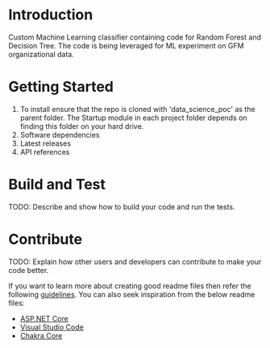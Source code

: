# Introduction 
Custom Machine Learning classifier containing code for Random Forest and Decision Tree. The code is being leveraged for ML experiment on GFM organizational data. 

# Getting Started

1.	To install ensure that the repo is cloned with 'data_science_poc' as the parent folder. The Startup module in each project folder depends on finding this folder on your hard drive.
2.	Software dependencies
3.	Latest releases
4.	API references

# Build and Test
TODO: Describe and show how to build your code and run the tests. 

# Contribute
TODO: Explain how other users and developers can contribute to make your code better. 

If you want to learn more about creating good readme files then refer the following [guidelines](https://docs.microsoft.com/en-us/azure/devops/repos/git/create-a-readme?view=azure-devops). You can also seek inspiration from the below readme files:
- [ASP.NET Core](https://github.com/aspnet/Home)
- [Visual Studio Code](https://github.com/Microsoft/vscode)
- [Chakra Core](https://github.com/Microsoft/ChakraCore)